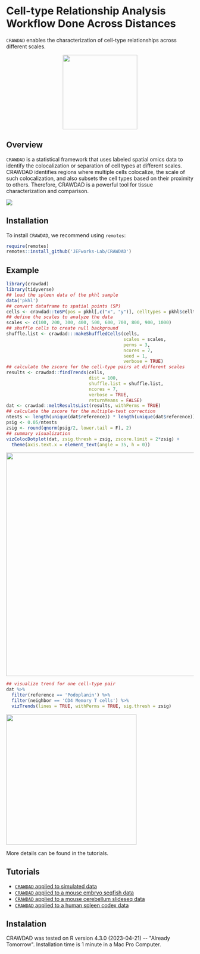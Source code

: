 # Cell-type Relationship Analysis Workflow Done Across Distances

`CRAWDAD` enables the characterization of cell-type relationships across different scales.

<p align="center">
  <img src="https://github.com/JEFworks/CRAWDAD/blob/main/docs/img/CRAWDAD_logo.png?raw=true" height="200"/>
</p>

## Overview

`CRAWDAD` is a statistical framework that uses labeled spatial omics data to identify the colocalization or separation of cell types at different scales. CRAWDAD identifies regions where multiple cells colocalize, the scale of such colocalization, and also subsets the cell types based on their proximity to others. Therefore, CRAWDAD is a powerful tool for tissue characterization and comparison.

<img src="https://github.com/JEFworks/CRAWDAD/blob/main/docs/img/CRAWDAD_workflow.png?raw=true"/>

## Installation

To install `CRAWDAD`, we recommend using `remotes`:

``` r
require(remotes)
remotes::install_github('JEFworks-Lab/CRAWDAD')
```

## Example

``` r
library(crawdad)
library(tidyverse)
## load the spleen data of the pkhl sample 
data('pkhl')
## convert dataframe to spatial points (SP)
cells <- crawdad::toSP(pos = pkhl[,c("x", "y")], celltypes = pkhl$celltypes)
## define the scales to analyze the data
scales <- c(100, 200, 300, 400, 500, 600, 700, 800, 900, 1000)
## shuffle cells to create null background
shuffle.list <- crawdad:::makeShuffledCells(cells,
                                            scales = scales,
                                            perms = 3,
                                            ncores = 7,
                                            seed = 1,
                                            verbose = TRUE)
## calculate the zscore for the cell-type pairs at different scales
results <- crawdad::findTrends(cells,
                               dist = 100,
                               shuffle.list = shuffle.list,
                               ncores = 7,
                               verbose = TRUE,
                               returnMeans = FALSE)
dat <- crawdad::meltResultsList(results, withPerms = TRUE)
## calculate the zscore for the multiple-test correction
ntests <- length(unique(dat$reference)) * length(unique(dat$reference))
psig <- 0.05/ntests
zsig <- round(qnorm(psig/2, lower.tail = F), 2)
## summary visualization
vizColocDotplot(dat, zsig.thresh = zsig, zscore.limit = 2*zsig) +
  theme(axis.text.x = element_text(angle = 35, h = 0))
```

<img src="https://github.com/JEFworks/CRAWDAD/blob/main/docs/img/coloc.png?raw=true" height="600"/>

``` r
## visualize trend for one cell-type pair
dat %>% 
  filter(reference == 'Podoplanin') %>% 
  filter(neighbor == 'CD4 Memory T cells') %>% 
  vizTrends(lines = TRUE, withPerms = TRUE, sig.thresh = zsig)
```

<img src="https://github.com/JEFworks/CRAWDAD/blob/main/docs/img/trend.png?raw=true" height="350"/>

More details can be found in the tutorials.

## Tutorials
- [`CRAWDAD` applied to simulated data](https://github.com/JEFworks/CRAWDAD/blob/main/docs/1_simulations.md)
- [`CRAWDAD` applied to a mouse embryo seqfish data](https://github.com/JEFworks/CRAWDAD/blob/main/docs/2_seqfish.md)
- [`CRAWDAD` applied to a mouse cerebellum slideseq data](https://github.com/JEFworks/CRAWDAD/blob/main/docs/2_slideseq.md)
- [`CRAWDAD` applied to a human spleen codex data](https://github.com/JEFworks/CRAWDAD/blob/main/docs/3_spleen.md)

## Instalation

CRAWDAD was tested on R version 4.3.0 (2023-04-21) -- "Already Tomorrow".
Installation time is 1 minute in a Mac Pro Computer.